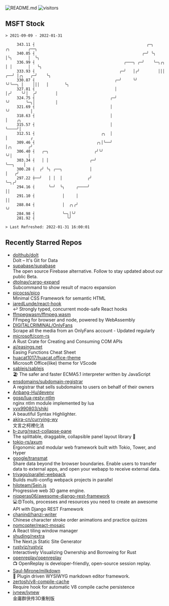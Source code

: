 ![README.md](https://github.com/Gerhut/Gerhut/workflows/README.md/badge.svg)
![visitors](https://visitors.vercel.app/Gerhut/Gerhut?token=8cf69d1f6813d272ef062726b6070c9be4ff72038cfe5a7ded7384a8da65d866)

## MSFT Stock

```
> 2021-09-09 - 2022-01-31

     343.11 ┤                                                 ╭─╮            ╭╮        ╭──╮                      
     340.05 ┤                                               ╭─╯ ╰╮           │╰╮       │  ╰╮                     
     336.99 ┤                                       ╭───╮ ╭─╯    ╰─╮╭╮       │ │       │   ╰╮                    
     333.93 ┤                                     ╭─╯   │╭╯        │││    ╭──╯ │╭╮   ╭─╯    ╰╮                   
     330.87 ┤                                   ╭─╯     ╰╯         ╰╯╰──╮ │    │││   │       ╰╮                  
     327.81 ┤                                   │                       │╭╯    ╰╯│  ╭╯        │                  
     324.75 ┤                                 ╭─╯                       ╰╯       ╰─╮│         │                  
     321.69 ┤                                 │                                    ╰╯         │                  
     318.63 ┤                                 │                                               │    ╭╮            
     315.57 ┤                                 │                                               ╰────╯│            
     312.51 ┤                             ╭╮  │                                                     │          ╭ 
     309.46 ┤                           ╭╮│╰──╯                                                     │╭╮       ╭╯ 
     306.40 ┤   ╭─╮                    ╭╯╰╯                                                         ╰╯│       │  
     303.34 ┤   │ │                  ╭─╯                                                              ╰──╮    │  
     300.28 ┤  ╭╯ ╰╮ ╭──╮            │                                                                   │   ╭╯  
     297.22 ┼──╯   │ │  │           ╭╯                                                                   ╰─╮╭╯   
     294.16 ┤      ╰─╯  ╰╮     ╭────╯                                                                      ││    
     291.10 ┤            │     │                                                                           ││    
     288.04 ┤            │  ╭╮╭╯                                                                           ╰╯    
     284.98 ┤            ╰─╮│╰╯                                                                                  
     281.92 ┤              ╰╯                                                                                    

> Last Refreshed: 2022-01-31 16:00:01
```

## Recently Starred Repos

- [dolthub/dolt](https://github.com/dolthub/dolt)  
  Dolt – It's Git for Data
- [supabase/supabase](https://github.com/supabase/supabase)  
  The open source Firebase alternative. Follow to stay updated about our public Beta.
- [dtolnay/cargo-expand](https://github.com/dtolnay/cargo-expand)  
  Subcommand to show result of macro expansion
- [picocss/pico](https://github.com/picocss/pico)  
  Minimal CSS Framework for semantic HTML
- [jaredLunde/react-hook](https://github.com/jaredLunde/react-hook)  
  ↩ Strongly typed, concurrent mode-safe React hooks
- [ffmpegwasm/ffmpeg.wasm](https://github.com/ffmpegwasm/ffmpeg.wasm)  
  FFmpeg for browser and node, powered by WebAssembly
- [DIGITALCRIMINAL/OnlyFans](https://github.com/DIGITALCRIMINAL/OnlyFans)  
  Scrape all the media from an OnlyFans account - Updated regularly
- [microsoft/com-rs](https://github.com/microsoft/com-rs)  
  A Rust Crate for Creating and Consuming COM APIs
- [ai/easings.net](https://github.com/ai/easings.net)  
  Easing Functions Cheat Sheet
- [huacat1017/huacat.office-theme](https://github.com/huacat1017/huacat.office-theme)  
  Microsoft Office(like) theme for VScode
- [sablejs/sablejs](https://github.com/sablejs/sablejs)  
  🏖️ The safer and faster ECMA5.1 interpreter written by JavaScript
- [ensdomains/subdomain-registrar](https://github.com/ensdomains/subdomain-registrar)  
  A registrar that sells subdomains to users on behalf of their owners
- [Anbang-Hu/devenv](https://github.com/Anbang-Hu/devenv)  
- [gosp/lua-resty-ntlm](https://github.com/gosp/lua-resty-ntlm)  
  nginx ntlm module implemented by lua
- [yyx990803/shiki](https://github.com/yyx990803/shiki)  
  A beautiful Syntax Highlighter.
- [akira-cn/currying-wy](https://github.com/akira-cn/currying-wy)  
  文言之柯裡化法
- [b-zurg/react-collapse-pane](https://github.com/b-zurg/react-collapse-pane)  
  The splittable, draggable, collapsible panel layout library 🎉
- [tokio-rs/axum](https://github.com/tokio-rs/axum)  
  Ergonomic and modular web framework built with Tokio, Tower, and Hyper
- [google/transmat](https://github.com/google/transmat)  
  Share data beyond the browser boundaries. Enable users to transfer data to external apps, and open your webapp to receive external data.
- [trivago/parallel-webpack](https://github.com/trivago/parallel-webpack)  
  Builds multi-config webpack projects in parallel
- [hiloteam/Sein.js](https://github.com/hiloteam/Sein.js)  
  Progressive web 3D game engine.
- [nioperas06/awesome-django-rest-framework](https://github.com/nioperas06/awesome-django-rest-framework)  
   💻😍Tools, processes and resources you need to create an awesome API with Django REST Framework
- [chanind/hanzi-writer](https://github.com/chanind/hanzi-writer)  
  Chinese character stroke order animations and practice quizzes
- [nomcopter/react-mosaic](https://github.com/nomcopter/react-mosaic)  
  A React tiling window manager
- [shuding/nextra](https://github.com/shuding/nextra)  
  The Next.js Static Site Generator
- [rustviz/rustviz](https://github.com/rustviz/rustviz)  
  Interactively Visualizing Ownership and Borrowing for Rust
- [openreplay/openreplay](https://github.com/openreplay/openreplay)  
  :tv: OpenReplay is developer-friendly, open-source session replay.
- [Saul-Mirone/milkdown](https://github.com/Saul-Mirone/milkdown)  
  🍼 Plugin driven WYSIWYG  markdown editor framework.
- [zertosh/v8-compile-cache](https://github.com/zertosh/v8-compile-cache)  
  Require hook for automatic V8 compile cache persistence
- [jynew/jynew](https://github.com/jynew/jynew)  
  金庸群侠传3D重制版
